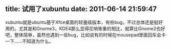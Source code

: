 title: 试用了xubuntu
date: 2011-06-14 21:59:47
---

xubuntu就是ubuntu基于Xfce桌面的轻量级版本，有些bug，不过总体还是挺好用的，尤其是和Gnome3，KDE4那么显得花哨笨重的相比，就算比Gnome2也好吧，整体简单，虽然也遇到一些bug，比如说有的时候在mousepad里面回车会卡一下……不知道为什么。